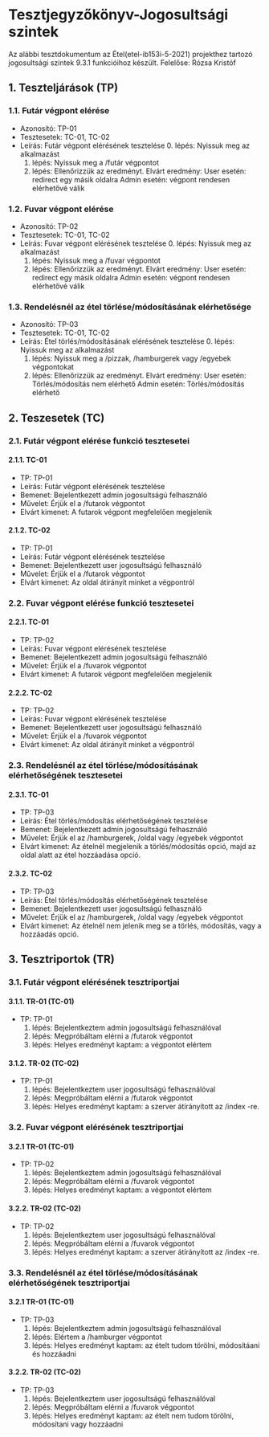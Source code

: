 # Tesztjegyzőkönyv-Jogosultsági szintek

Az alábbi tesztdokumentum az Étel(etel-ib153i-5-2021) projekthez tartozó jogosultsági szintek 9.3.1 funkcióihoz készült. Felelőse: Rózsa Kristóf 

## 1. Teszteljárások (TP)

### 1.1. Futár végpont elérése
- Azonosító: TP-01
- Tesztesetek: TC-01, TC-02
- Leírás: Futár végpont elérésének tesztelése
    0. lépés: Nyissuk meg az alkalmazást
    1. lépés: Nyissuk meg a /futár végpontot
    2. lépés: Ellenőrizzük az eredményt.
    Elvárt eredmény:
    User esetén: redirect egy másik oldalra
    Admin esetén: végpont rendesen elérhetővé válik

### 1.2. Fuvar végpont elérése
- Azonosító: TP-02
- Tesztesetek: TC-01, TC-02
- Leírás: Fuvar végpont elérésének tesztelése
    0. lépés: Nyissuk meg az alkalmazást
    1. lépés: Nyissuk meg a /fuvar végpontot
    2. lépés: Ellenőrizzük az eredményt.
    Elvárt eredmény:
    User esetén: redirect egy másik oldalra
    Admin esetén: végpont rendesen elérhetővé válik

### 1.3. Rendelésnél az étel törlése/módosításának elérhetősége
- Azonosító: TP-03
- Tesztesetek: TC-01, TC-02
- Leírás: Étel törlés/módosításának elérésének tesztelése
    0. lépés: Nyissuk meg az alkalmazást
    1. lépés: Nyissuk meg a /pizzak, /hamburgerek vagy /egyebek végpontokat
    2. lépés: Ellenőrizzük az eredményt.
    Elvárt eredmény:
    User esetén: Törlés/módosítás nem elérhető
    Admin esetén: Törlés/módosítás elérhető

## 2. Teszesetek (TC)

### 2.1. Futár végpont elérése funkció tesztesetei

#### 2.1.1. TC-01
- TP: TP-01
- Leírás: Futár végpont elérésének tesztelése 
- Bemenet: Bejelentkezett admin jogosultságú felhasználó
- Művelet: Érjük el a /futarok végpontot
- Elvárt kimenet: A futarok végpont megfelelően megjelenik

#### 2.1.2. TC-02
- TP: TP-01
- Leírás: Futár végpont elérésének tesztelése 
- Bemenet: Bejelentkezett user jogosultságú felhasználó
- Művelet: Érjük el a /futarok végpontot
- Elvárt kimenet: Az oldal átirányít minket a végpontról

### 2.2. Fuvar végpont elérése funkció tesztesetei

#### 2.2.1. TC-01
- TP: TP-02
- Leírás: Fuvar végpont elérésének tesztelése 
- Bemenet: Bejelentkezett admin jogosultságú felhasználó
- Művelet: Érjük el a /fuvarok végpontot
- Elvárt kimenet: A futarok végpont megfelelően megjelenik

#### 2.2.2. TC-02
- TP: TP-02
- Leírás: Fuvar végpont elérésének tesztelése 
- Bemenet: Bejelentkezett user jogosultságú felhasználó
- Művelet: Érjük el a /fuvarok végpontot
- Elvárt kimenet: Az oldal átirányít minket a végpontról


### 2.3. Rendelésnél az étel törlése/módosításának elérhetőségének tesztesetei

#### 2.3.1. TC-01
- TP: TP-03
- Leírás: Étel törlés/módosítás elérhetőségének tesztelése 
- Bemenet: Bejelentkezett admin jogosultságú felhasználó
- Művelet: Érjük el az /hamburgerek, /oldal vagy /egyebek végpontot
- Elvárt kimenet: Az ételnél megjelenik a törlés/módosítás opció, majd az oldal alatt az étel hozzáadása opció.

#### 2.3.2. TC-02
- TP: TP-03
- Leírás: Étel törlés/módosítás elérhetőségének tesztelése
- Bemenet: Bejelentkezett user jogosultságú felhasználó
- Művelet: Érjük el az /hamburgerek, /oldal vagy /egyebek végpontot
- Elvárt kimenet: Az ételnél nem jelenik meg se a törlés, módosítás, vagy a hozzáadás opció.


## 3. Tesztriportok (TR)

### 3.1. Futár végpont elérésének tesztriportjai

#### 3.1.1. TR-01 (TC-01)
- TP: TP-01
    1. lépés: Bejelentkeztem admin jogosultságú felhasználóval
    2. lépés: Megpróbáltam elérni a /futarok végpontot
    3. lépés: Helyes eredményt kaptam: a végpontot elértem

#### 3.1.2. TR-02 (TC-02)
- TP: TP-01
    1. lépés: Bejelentkeztem user jogosultságú felhasználóval
    2. lépés: Megpróbáltam elérni a /futarok végpontot
    3. lépés: Helyes eredményt kaptam: a szerver átírányított az /index -re.


### 3.2. Fuvar végpont elérésének tesztriportjai

#### 3.2.1 TR-01 (TC-01)
- TP: TP-02
    1. lépés: Bejelentkeztem admin jogosultságú felhasználóval
    2. lépés: Megpróbáltam elérni a /fuvarok végpontot
    3. lépés: Helyes eredményt kaptam: a végpontot elértem

#### 3.2.2. TR-02 (TC-02)
- TP: TP-02
    1. lépés: Bejelentkeztem user jogosultságú felhasználóval
    2. lépés: Megpróbáltam elérni a /fuvarok végpontot
    3. lépés: Helyes eredményt kaptam: a szerver átírányított az /index -re.


### 3.3. Rendelésnél az étel törlése/módosításának elérhetőségének tesztriportjai

#### 3.2.1 TR-01 (TC-01)
- TP: TP-03
    1. lépés: Bejelentkeztem admin jogosultságú felhasználóval
    2. lépés: Elértem a /hamburger végpontot
    3. lépés: Helyes eredményt kaptam: az ételt tudom törölni, módosítáani és hozzáadni

#### 3.2.2. TR-02 (TC-02)
- TP: TP-03
    1. lépés: Bejelentkeztem user jogosultságú felhasználóval
    2. lépés: Megpróbáltam elérni a /fuvarok végpontot
    3. lépés: Helyes eredményt kaptam: az ételt nem tudom törölni, módosítani vagy hozzáadni


